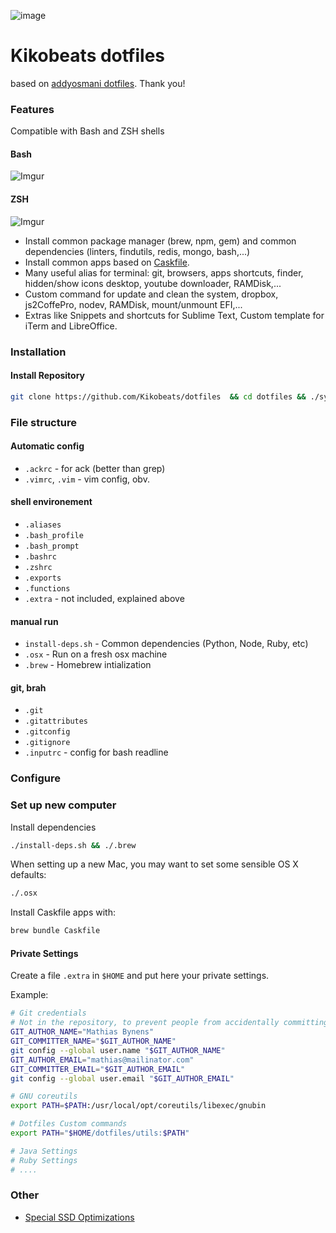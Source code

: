 ![image](http://xaharts.org/funny/i/gitopuss/ironman_octocat.jpg)

# Kikobeats dotfiles

based on [addyosmani dotfiles](https://github.com/addyosmani/dotfiles). Thank you!

### Features

Compatible with Bash and ZSH shells

#### Bash

![Imgur](http://i.imgur.com/1sNnJVK.gif)

#### ZSH

![Imgur](http://i.imgur.com/6B4MD0n.gif)

* Install common package manager (brew, npm, gem) and common dependencies  (linters, findutils, redis, mongo, bash,...)
* Install common apps based on [Caskfile](https://github.com/Kikobeats/dotfiles/blob/master/Caskfile).
* Many useful alias for terminal: git, browsers, apps shortcuts, finder, hidden/show icons desktop, youtube downloader, RAMDisk,...
* Custom command for update and clean the system, dropbox, js2CoffePro, nodev, RAMDisk, mount/unmount EFI,...
* Extras like Snippets and shortcuts for Sublime Text, Custom template for iTerm and LibreOffice.

### Installation

#### Install Repository

```bash
git clone https://github.com/Kikobeats/dotfiles  && cd dotfiles && ./sync-local.sh
```

### File structure

####  Automatic config

* `.ackrc` - for ack (better than grep)
* `.vimrc`, `.vim` - vim config, obv.

#### shell environement

* `.aliases`
* `.bash_profile`
* `.bash_prompt`
* `.bashrc`
* `.zshrc`
* `.exports`
* `.functions`
* `.extra` - not included, explained above

#### manual run

* `install-deps.sh` - Common dependencies (Python, Node, Ruby, etc)
* `.osx` - Run on a fresh osx machine
* `.brew` - Homebrew intialization

#### git, brah

* `.git`
* `.gitattributes`
* `.gitconfig`
* `.gitignore`
* `.inputrc` - config for bash readline

### Configure

### Set up new computer

Install dependencies

```bash
./install-deps.sh && ./.brew
```

When setting up a new Mac, you may want to set some sensible OS X defaults:

```bash
./.osx
```

Install Caskfile apps with:

```bash
brew bundle Caskfile
```

#### Private Settings

Create a file `.extra` in `$HOME` and put here your private settings.

Example:

```bash
# Git credentials
# Not in the repository, to prevent people from accidentally committing under my name
GIT_AUTHOR_NAME="Mathias Bynens"
GIT_COMMITTER_NAME="$GIT_AUTHOR_NAME"
git config --global user.name "$GIT_AUTHOR_NAME"
GIT_AUTHOR_EMAIL="mathias@mailinator.com"
GIT_COMMITTER_EMAIL="$GIT_AUTHOR_EMAIL"
git config --global user.email "$GIT_AUTHOR_EMAIL"

# GNU coreutils
export PATH=$PATH:/usr/local/opt/coreutils/libexec/gnubin

# Dotfiles Custom commands
export PATH="$HOME/dotfiles/utils:$PATH"

# Java Settings
# Ruby Settings
# ....
```

### Other

* [Special SSD Optimizations](http://www.hightechdad.com/2014/10/23/13-tips-optimize-mac-yosemite-installation)

